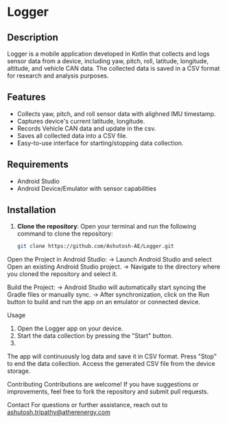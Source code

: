 # Logger

## Description
Logger is a mobile application developed in Kotlin that collects and logs sensor data from a device, including yaw, pitch, roll, latitude, longitude, altitude, and vehicle CAN data.
The collected data is saved in a CSV format for research and analysis purposes.

## Features
- Collects yaw, pitch, and roll sensor data with alighned IMU timestamp.
- Captures device's current latitude, longitude.
- Records Vehicle CAN data and update in the csv.
- Saves all collected data into a CSV file.
- Easy-to-use interface for starting/stopping data collection.

## Requirements
- Android Studio
- Android Device/Emulator with sensor capabilities 

## Installation

1. **Clone the repository**: 
   Open your terminal and run the following command to clone the repository:
   ```bash 
   git clone https://github.com/Ashutosh-AE/Logger.git

   
Open the Project in Android Studio:
-> Launch Android Studio and select Open an existing Android Studio project.
-> Navigate to the directory where you cloned the repository and select it.

Build the Project:
-> Android Studio will automatically start syncing the Gradle files or manually sync.
-> After synchronization, click on the Run button to build and run the app on an emulator or connected device.

Usage
1) Open the Logger app on your device.
2) Start the data collection by pressing the "Start" button.
3) 
The app will continuously log data and save it in CSV format.
Press "Stop" to end the data collection.
Access the generated CSV file from the device storage.

Contributing
Contributions are welcome! If you have suggestions or improvements, feel free to fork the repository and submit pull requests.

Contact
For questions or further assistance, reach out to ashutosh.tripathy@atherenergy.com
